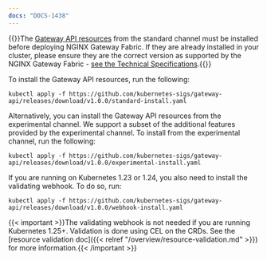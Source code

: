 ```yaml
---
docs: "DOCS-1438"
---
```


{{<note>}}The [Gateway API resources](https://github.com/kubernetes-sigs/gateway-api) from the standard channel must be installed before deploying NGINX Gateway Fabric. If they are already installed in your cluster, please ensure they are the correct version as supported by the NGINX Gateway Fabric - [see the Technical Specifications](https://github.com/nginxinc/nginx-gateway-fabric/blob/v1.2.0/README.md#technical-specifications).{{</note>}}

To install the Gateway API resources, run the following:

```shell
kubectl apply -f https://github.com/kubernetes-sigs/gateway-api/releases/download/v1.0.0/standard-install.yaml
```

Alternatively, you can install the Gateway API resources from the experimental channel. We support a subset of the
additional features provided by the experimental channel. To install from the experimental channel, run the following:

```shell
kubectl apply -f https://github.com/kubernetes-sigs/gateway-api/releases/download/v1.0.0/experimental-install.yaml
```

If you are running on Kubernetes 1.23 or 1.24, you also need to install the validating webhook. To do so, run:

```shell
kubectl apply -f https://github.com/kubernetes-sigs/gateway-api/releases/download/v1.0.0/webhook-install.yaml
```

{{< important >}}The validating webhook is not needed if you are running Kubernetes 1.25+. Validation is done using CEL on the CRDs. See the [resource validation doc]({{< relref "/overview/resource-validation.md" >}}) for more information.{{< /important >}}
